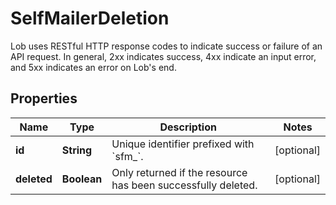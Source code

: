 

# SelfMailerDeletion

Lob uses RESTful HTTP response codes to indicate success or failure of an API request. In general, 2xx indicates success, 4xx indicate an input error, and 5xx indicates an error on Lob's end.

## Properties

| Name | Type | Description | Notes |
|------------ | ------------- | ------------- | -------------|
|**id** | **String** | Unique identifier prefixed with &#x60;sfm_&#x60;. |  [optional] |
|**deleted** | **Boolean** | Only returned if the resource has been successfully deleted. |  [optional] |



